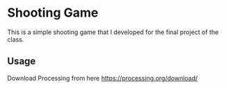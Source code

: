# Shooting Game
This is a simple shooting game that I developed for the final project of the class.

## Usage

Download Processing from here
https://processing.org/download/
